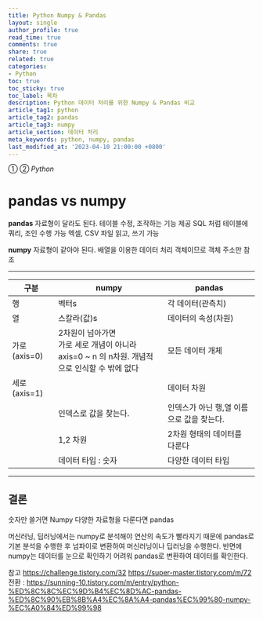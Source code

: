 ```yaml
---
title: Python Numpy & Pandas
layout: single
author_profile: true
read_time: true
comments: true
share: true
related: true
categories:
- Python
toc: true
toc_sticky: true
toc_label: 목차
description: Python 데이터 처리를 위한 Numpy & Pandas 비교
article_tag1: python
article_tag2: pandas
article_tag3: numpy
article_section: 데이터 처리
meta_keywords: python, numpy, pandas
last_modified_at: '2023-04-10 21:00:00 +0800'
---
```

① ② *Python* 

# pandas vs numpy



**pandas** 
자료형이 달라도 된다.
테이블 수정, 조작하는 기능 제공
SQL 처럼 테이블에 쿼리, 조인 수행 가능
엑셀, CSV 파일 읽고, 쓰기 가능

**numpy** 
자료형이 같아야 된다.
배열을 이용한 데이터 처리
객체이므로 객체 주소만 참조


---
|구분	|   numpy	|pandas         |
|---    |---        |---            |	
|행	    |   벡터s	|각 데이터(관측치)|
|열	    |스칼라(값)s|데이터의 속성(차원)
|가로(axis=0)	|2차원이 넘아가면 <br>가로 세로 개념이 아니라 <br>axis=0 ~ n 의 n차원. 개념적으로 인식할 수 밖에 없다	|모든 데이터 개체
|세로(axis=1)	|           |데이터 차원 
|       |인덱스로 값을 찾는다. | 인덱스가 아닌 행,열 이름으로 값을 찾는다.
|       |1,2 차원              | 2차원 형태의 데이터를 다룬다
|       |데이터 타입 : 숫자     | 다양한 데이터 타입
---


## 결론
숫자만 쓸거면 Numpy
다양한 자료형을 다룬다면 pandas

 머신러닝, 딥러닝에서는 numpy로 분석해야 연산의 속도가 빨라지기 때문에 pandas로 기본 분석을 수행한 후 넘파이로 변환하여 머신러닝이나 딥러닝을 수행한다. 반면에 numpy는 데이터를 눈으로 확인하기 어려워 pandas로 변환하여 데이터를 확인한다.

 

참고
https://challenge.tistory.com/32
https://super-master.tistory.com/m/72
전환 : https://sunning-10.tistory.com/m/entry/python-%ED%8C%8C%EC%9D%B4%EC%8D%AC-pandas-%ED%8C%90%EB%8B%A4%EC%8A%A4-pandas%EC%99%80-numpy-%EC%A0%84%ED%99%98